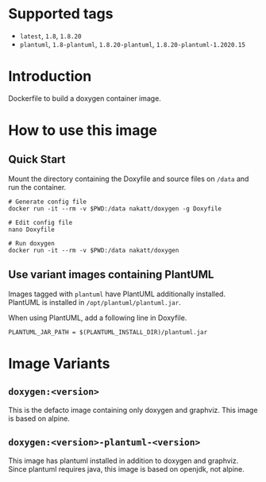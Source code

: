 # Supported tags

* `latest`, `1.8`, `1.8.20`
* `plantuml`, `1.8-plantuml`, `1.8.20-plantuml`, `1.8.20-plantuml-1.2020.15`

# Introduction

Dockerfile to build a doxygen container image.

# How to use this image

## Quick Start

Mount the directory containing the Doxyfile and source files on `/data` and run the container.

```
# Generate config file
docker run -it --rm -v $PWD:/data nakatt/doxygen -g Doxyfile

# Edit config file
nano Doxyfile

# Run doxygen
docker run -it --rm -v $PWD:/data nakatt/doxygen
```

## Use variant images containing PlantUML

Images tagged with `plantuml` have PlantUML additionally installed. PlantUML is installed in `/opt/plantuml/plantuml.jar`.

When using PlantUML, add a following line in Doxyfile.

```
PLANTUML_JAR_PATH = $(PLANTUML_INSTALL_DIR)/plantuml.jar
```

# Image Variants

## `doxygen:<version>`

This is the defacto image containing only doxygen and graphviz. This image is based on alpine.

## `doxygen:<version>-plantuml-<version>`

This image has plantuml installed in addition to doxygen and graphviz. Since plantuml requires java, this image is based on openjdk, not alpine.

